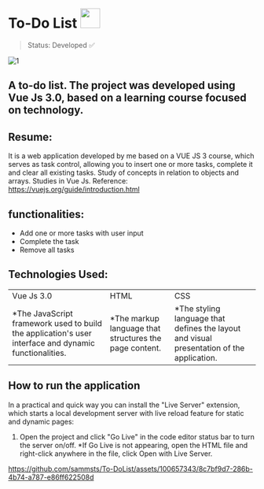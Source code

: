 # To-Do List <img style="width: 40px;" src="https://github.com/sammsts/To-DoList/assets/100657343/a4a9cbdb-c9c9-4ea4-a9f1-85a42dcd8def" />

> Status: Developed ✅

![1](https://github.com/sammsts/To-DoList/assets/100657343/7d764a3a-75d8-44d5-a1ba-5913eff58194)

## A to-do list. The project was developed using Vue Js 3.0, based on a learning course focused on technology.

## Resume:

It is a web application developed by me based on a VUE JS 3 course, which serves as task control, allowing you to insert one or more tasks, complete it and clear all existing tasks.
Study of concepts in relation to objects and arrays.
Studies in Vue Js.
Reference: https://vuejs.org/guide/introduction.html

## functionalities:

+ Add one or more tasks with user input
+ Complete the task
+ Remove all tasks

## Technologies Used:

<table>
  <tr>
    <td>Vue Js 3.0</td>
    <td>HTML</td>
    <td>CSS</td>
  </tr>
  <tr>
    <td>*The JavaScript framework used to build the application's user interface and dynamic functionalities.</td>
    <td>*The markup language that structures the page content.</td>
    <td>*The styling language that defines the layout and visual presentation of the application.</td>
  </tr>
</table>

## How to run the application

In a practical and quick way you can install the "Live Server" extension, which starts a local development server with live reload feature for static and dynamic pages:
1) Open the project and click "Go Live" in the code editor status bar to turn the server on/off.
    *If Go Live is not appearing, open the HTML file and right-click anywhere in the file, click Open with Live Server.

https://github.com/sammsts/To-DoList/assets/100657343/8c7bf9d7-286b-4b74-a787-e86ff622508d
